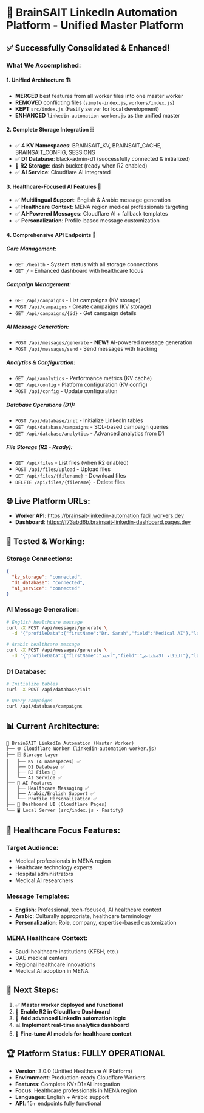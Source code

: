 # 🧠 BrainSAIT LinkedIn Automation Platform - Unified Master Platform

## ✅ **Successfully Consolidated & Enhanced!**

### **What We Accomplished:**

#### **1. Unified Architecture** 🏗️

- **MERGED** best features from all worker files into one master worker
- **REMOVED** conflicting files (`simple-index.js`, `workers/index.js`)
- **KEPT** `src/index.js` (Fastify server for local development)
- **ENHANCED** `linkedin-automation-worker.js` as the unified master

#### **2. Complete Storage Integration** 🗄️

- ✅ **4 KV Namespaces**: BRAINSAIT_KV, BRAINSAIT_CACHE, BRAINSAIT_CONFIG, SESSIONS
- ✅ **D1 Database**: black-admin-d1 (successfully connected & initialized)
- 🔄 **R2 Storage**: dash bucket (ready when R2 enabled)
- ✅ **AI Service**: Cloudflare AI integrated

#### **3. Healthcare-Focused AI Features** 🏥

- ✅ **Multilingual Support**: English & Arabic message generation
- ✅ **Healthcare Context**: MENA region medical professionals targeting
- ✅ **AI-Powered Messages**: Cloudflare AI + fallback templates
- ✅ **Personalization**: Profile-based message customization

#### **4. Comprehensive API Endpoints** 🚀

##### **Core Management:**

- `GET /health` - System status with all storage connections
- `GET /` - Enhanced dashboard with healthcare focus

##### **Campaign Management:**

- `GET /api/campaigns` - List campaigns (KV storage)
- `POST /api/campaigns` - Create campaigns (KV storage)
- `GET /api/campaigns/{id}` - Get campaign details

##### **AI Message Generation:**

- `POST /api/messages/generate` - **NEW!** AI-powered message generation
- `POST /api/messages/send` - Send messages with tracking

##### **Analytics & Configuration:**

- `GET /api/analytics` - Performance metrics (KV cache)
- `GET /api/config` - Platform configuration (KV config)
- `POST /api/config` - Update configuration

##### **Database Operations (D1):**

- `POST /api/database/init` - Initialize LinkedIn tables
- `GET /api/database/campaigns` - SQL-based campaign queries
- `GET /api/database/analytics` - Advanced analytics from D1

##### **File Storage (R2 - Ready):**

- `GET /api/files` - List files (when R2 enabled)
- `POST /api/files/upload` - Upload files
- `GET /api/files/{filename}` - Download files
- `DELETE /api/files/{filename}` - Delete files

## 🌐 **Live Platform URLs:**

- **Worker API**: https://brainsait-linkedin-automation.fadil.workers.dev
- **Dashboard**: https://f73abd6b.brainsait-linkedin-dashboard.pages.dev

## 🧪 **Tested & Working:**

### **Storage Connections:**

```json
{
  "kv_storage": "connected",
  "d1_database": "connected",
  "ai_service": "connected"
}
```

### **AI Message Generation:**

```bash
# English healthcare message
curl -X POST /api/messages/generate \
  -d '{"profileData":{"firstName":"Dr. Sarah","field":"Medical AI"},"language":"en"}'

# Arabic healthcare message
curl -X POST /api/messages/generate \
  -d '{"profileData":{"firstName":"أحمد","field":"الذكاء الاصطناعي"},"language":"ar"}'
```

### **D1 Database:**

```bash
# Initialize tables
curl -X POST /api/database/init

# Query campaigns
curl /api/database/campaigns
```

## 📊 **Current Architecture:**

```
🧠 BrainSAIT LinkedIn Automation (Master Worker)
├── 🌐 Cloudflare Worker (linkedin-automation-worker.js)
├── 🗄️ Storage Layer
│   ├── KV (4 namespaces) ✅
│   ├── D1 Database ✅
│   ├── R2 Files 🔄
│   └── AI Service ✅
├── 🤖 AI Features
│   ├── Healthcare Messaging ✅
│   ├── Arabic/English Support ✅
│   └── Profile Personalization ✅
├── 📱 Dashboard UI (Cloudflare Pages)
└── 🖥️ Local Server (src/index.js - Fastify)
```

## 🎯 **Healthcare Focus Features:**

### **Target Audience:**

- Medical professionals in MENA region
- Healthcare technology experts
- Hospital administrators
- Medical AI researchers

### **Message Templates:**

- **English**: Professional, tech-focused, AI healthcare context
- **Arabic**: Culturally appropriate, healthcare terminology
- **Personalization**: Role, company, expertise-based customization

### **MENA Healthcare Context:**

- Saudi healthcare institutions (KFSH, etc.)
- UAE medical centers
- Regional healthcare innovations
- Medical AI adoption in MENA

## 🔄 **Next Steps:**

1. ✅ **Master worker deployed and functional**
2. 🔄 **Enable R2 in Cloudflare Dashboard**
3. 🚀 **Add advanced LinkedIn automation logic**
4. 📊 **Implement real-time analytics dashboard**
5. 🤖 **Fine-tune AI models for healthcare context**

## 🏆 **Platform Status: FULLY OPERATIONAL**

- **Version**: 3.0.0 (Unified Healthcare AI Platform)
- **Environment**: Production-ready Cloudflare Workers
- **Features**: Complete KV+D1+AI integration
- **Focus**: Healthcare professionals in MENA region
- **Languages**: English + Arabic support
- **API**: 15+ endpoints fully functional
